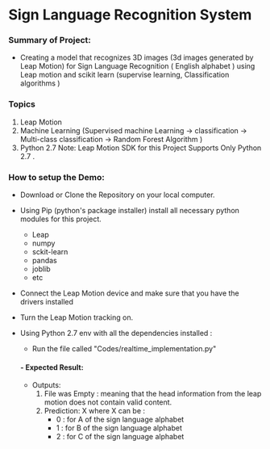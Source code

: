 # Sign Language Recognition System 
### Summary of Project:
  - Creating a model that recognizes 3D images (3d images generated by Leap Motion) for Sign Language Recognition ( English alphabet )  using Leap motion and scikit learn (supervise learning, Classification algorithms  ) 


### Topics 
  1. Leap Motion 
  2. Machine Learning (Supervised machine Learning -> classification -> Multi-class classification -> Random Forest Algorithm ) 
  3. Python 2.7 
 Note: Leap Motion SDK for this Project Supports Only Python 2.7 . 
### How to setup the Demo: 
 - Download or Clone the Repository on your local computer. 
 - Using Pip (python's package installer) install all  necessary python modules for this project.
      - Leap 
      - numpy
      - sckit-learn
      - pandas
      - joblib
      - etc 
 - Connect the Leap Motion device and make sure that you have the drivers installed
 - Turn the Leap Motion tracking on. 
 - Using Python 2.7 env with all the dependencies installed : 
      - Run the file called "Codes/realtime_implementation.py"
      
  
   #### - Expected Result: 
    - Outputs: 
      1. File was Empty : meaning that the head information from the leap motion does not contain valid content. 
      2. Prediction: X
        where X can be : 
          - 0 :  for A of the sign language alphabet
          - 1 : for B of the sign language alphabet
          - 2 : for C of the sign language alphabet

